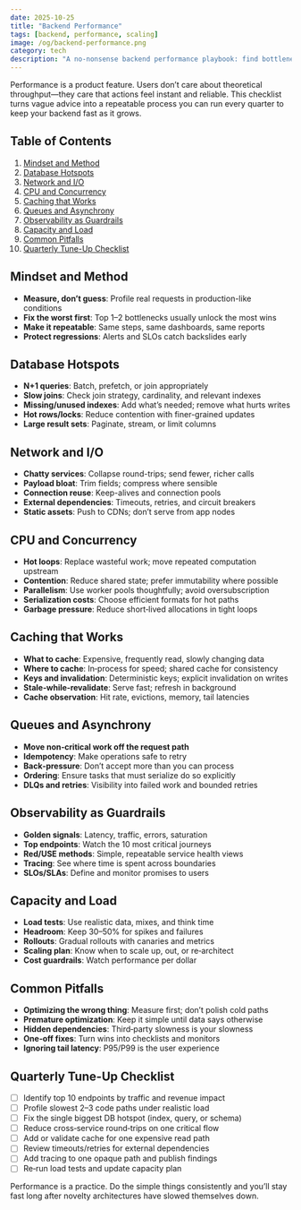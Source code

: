 ```yaml
---
date: 2025-10-25
title: "Backend Performance"
tags: [backend, performance, scaling]
image: /og/backend-performance.png
category: tech
description: "A no-nonsense backend performance playbook: find bottlenecks, fix the worst first, and build systems that stay fast under real load."
---
```


Performance is a product feature. Users don’t care about theoretical throughput—they care that actions feel instant and reliable. This checklist turns vague advice into a repeatable process you can run every quarter to keep your backend fast as it grows.

## Table of Contents

1. [Mindset and Method](#mindset-and-method)
2. [Database Hotspots](#database-hotspots)
3. [Network and I/O](#network-and-io)
4. [CPU and Concurrency](#cpu-and-concurrency)
5. [Caching that Works](#caching-that-works)
6. [Queues and Asynchrony](#queues-and-asynchrony)
7. [Observability as Guardrails](#observability-as-guardrails)
8. [Capacity and Load](#capacity-and-load)
9. [Common Pitfalls](#common-pitfalls)
10. [Quarterly Tune-Up Checklist](#quarterly-tune-up-checklist)

## Mindset and Method

- **Measure, don’t guess**: Profile real requests in production-like conditions
- **Fix the worst first**: Top 1–2 bottlenecks usually unlock the most wins
- **Make it repeatable**: Same steps, same dashboards, same reports
- **Protect regressions**: Alerts and SLOs catch backslides early

## Database Hotspots

- **N+1 queries**: Batch, prefetch, or join appropriately
- **Slow joins**: Check join strategy, cardinality, and relevant indexes
- **Missing/unused indexes**: Add what’s needed; remove what hurts writes
- **Hot rows/locks**: Reduce contention with finer-grained updates
- **Large result sets**: Paginate, stream, or limit columns

## Network and I/O

- **Chatty services**: Collapse round-trips; send fewer, richer calls
- **Payload bloat**: Trim fields; compress where sensible
- **Connection reuse**: Keep-alives and connection pools
- **External dependencies**: Timeouts, retries, and circuit breakers
- **Static assets**: Push to CDNs; don’t serve from app nodes

## CPU and Concurrency

- **Hot loops**: Replace wasteful work; move repeated computation upstream
- **Contention**: Reduce shared state; prefer immutability where possible
- **Parallelism**: Use worker pools thoughtfully; avoid oversubscription
- **Serialization costs**: Choose efficient formats for hot paths
- **Garbage pressure**: Reduce short‑lived allocations in tight loops

## Caching that Works

- **What to cache**: Expensive, frequently read, slowly changing data
- **Where to cache**: In‑process for speed; shared cache for consistency
- **Keys and invalidation**: Deterministic keys; explicit invalidation on writes
- **Stale‑while‑revalidate**: Serve fast; refresh in background
- **Cache observation**: Hit rate, evictions, memory, tail latencies

## Queues and Asynchrony

- **Move non‑critical work off the request path**
- **Idempotency**: Make operations safe to retry
- **Back‑pressure**: Don’t accept more than you can process
- **Ordering**: Ensure tasks that must serialize do so explicitly
- **DLQs and retries**: Visibility into failed work and bounded retries

## Observability as Guardrails

- **Golden signals**: Latency, traffic, errors, saturation
- **Top endpoints**: Watch the 10 most critical journeys
- **Red/USE methods**: Simple, repeatable service health views
- **Tracing**: See where time is spent across boundaries
- **SLOs/SLAs**: Define and monitor promises to users

## Capacity and Load

- **Load tests**: Use realistic data, mixes, and think time
- **Headroom**: Keep 30–50% for spikes and failures
- **Rollouts**: Gradual rollouts with canaries and metrics
- **Scaling plan**: Know when to scale up, out, or re‑architect
- **Cost guardrails**: Watch performance per dollar

## Common Pitfalls

- **Optimizing the wrong thing**: Measure first; don’t polish cold paths
- **Premature optimization**: Keep it simple until data says otherwise
- **Hidden dependencies**: Third‑party slowness is your slowness
- **One‑off fixes**: Turn wins into checklists and monitors
- **Ignoring tail latency**: P95/P99 is the user experience

## Quarterly Tune-Up Checklist

- [ ] Identify top 10 endpoints by traffic and revenue impact
- [ ] Profile slowest 2–3 code paths under realistic load
- [ ] Fix the single biggest DB hotspot (index, query, or schema)
- [ ] Reduce cross‑service round‑trips on one critical flow
- [ ] Add or validate cache for one expensive read path
- [ ] Review timeouts/retries for external dependencies
- [ ] Add tracing to one opaque path and publish findings
- [ ] Re‑run load tests and update capacity plan

Performance is a practice. Do the simple things consistently and you’ll stay fast long after novelty architectures have slowed themselves down.